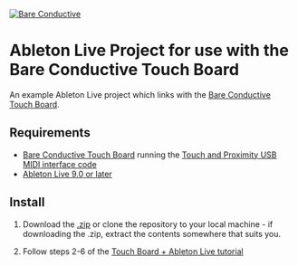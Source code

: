 [![Bare Conductive](http://bareconductive.com/assets/images/LOGO_256x106.png)](http://www.bareconductive.com/)

# Ableton Live Project for use with the Bare Conductive Touch Board

An example Ableton Live project which links with the [Bare Conductive Touch Board](http://www.bareconductive.com/shop/touch-board/).

## Requirements
* [Bare Conductive Touch Board](http://www.bareconductive.com/shop/touch-board/) running the [Touch and Proximity USB MIDI interface code](https://github.com/BareConductive/generic-usb-midi-interface)
* [Ableton Live 9.0 or later](https://www.ableton.com/en/trial/)



## Install

1. Download the [.zip](https://github.com/BareConductive/touch-board-ableton-live/archive/public.zip) or clone the repository to your local machine - if downloading the .zip, extract the contents somewhere that suits you.

1. Follow steps 2-6 of the [Touch Board + Ableton Live tutorial](http://www.bareconductive.com/make/touch-board-ableton-live/)

